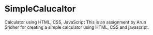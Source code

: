# SimpleCalucaltor
Calculator using HTML, CSS, JavaScript
This is an assignment by Arun Sridher for creating a simple calculator using HTML, CSS and javascript.